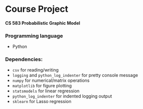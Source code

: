 Course Project
==============

#### CS 583 Probabilistic Graphic Model

### Programming language

* Python


### Dependencies:

* `csv` for reading/writing
* `logging` and `python_log_indenter` for pretty console message
* `numpy` for numerical/matrix operations
* `matplotlib` for figure plotting
* `statsmodels` for linear regression
* `python_log_indenter` for indented logging output
* `sklearn` for Lasso regression

